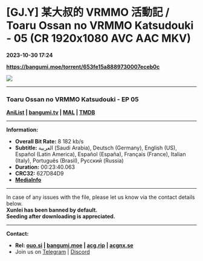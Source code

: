 # [GJ.Y] 某大叔的 VRMMO 活動記 / Toaru Ossan no VRMMO Katsudouki - 05 (CR 1920x1080 AVC AAC MKV)

**2023-10-30 17:24**

**https://bangumi.moe/torrent/653fe15a8889730007eceb0c**

![](https://img1.ak.crunchyroll.com/i/spire2-tmb/17cd9a3feef89df81d6aedc439b4991c1698684415_full.jpg)

* * *

### **__Toaru Ossan no VRMMO Katsudouki__** - EP 05

**[AniList](https://anilist.co/anime/161364) | [bangumi.tv](https://bgm.tv/subject/419728) | [MAL](https://myanimelist.net/anime/54431) | [TMDB](https://www.themoviedb.org/tv/229610-vrmmo)**

* * *

**Information:**

*   **Overall Bit Rate:** 8 182 kb/s
*   **Subtitle:** العربية (Saudi Arabia), Deutsch (Germany), English (US), Español (Latin America), Español (España), Français (France), Italian (Italy), Português (Brasil), Русский (Russia)
*   **Duration:** 00:23:40.063
*   **CRC32:** 627D84D9
*   **[MediaInfo](https://rr1---nfo.raws.dev/%5BGJ.Y%5D%20Toaru%20Ossan%20no%20VRMMO%20Katsudouki%20-%2005%20%28CR%201920x1080%20AVC%20AAC%20MKV%29%20%5B627D84D9%5D.mkv.nfo)**

* * *

In case of any issues with the file, please let us know via the contact details below.  
**Xunlei has been banned by default.**  
**Seeding after downloading is appreciated.**

* * *

**Contact:**

*   **Rel: [ouo.si](https://ouo.si/user/BraveSail) | [bangumi.moe](https://bangumi.moe/search/63e4b7585fa12c0007949b88) | [acg.rip](https://acg.rip/user/5570) | [acgnx.se](https://share.acgnx.se/user-529-1.html)**
*   Join us on [Telegram](https://kirara-fantasia.moe/telegram) | [Discord](https://kirara-fantasia.moe/discord)